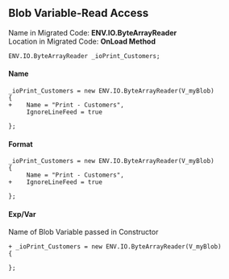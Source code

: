 ﻿## Blob Variable-Read Access
Name in Migrated Code: **ENV.IO.ByteArrayReader** <br>
Location in Migrated Code: **OnLoad Method** 


```csdiff
ENV.IO.ByteArrayReader _ioPrint_Customers;
```

#### Name

```csdiff
_ioPrint_Customers = new ENV.IO.ByteArrayReader(V_myBlob)
{
+    Name = "Print - Customers",
     IgnoreLineFeed = true
            
};
```

#### Format

```csdiff
_ioPrint_Customers = new ENV.IO.ByteArrayReader(V_myBlob)
{
     Name = "Print - Customers",
+    IgnoreLineFeed = true
            
};
```

#### Exp/Var

Name of Blob Variable passed in Constructor

```csdiff
+ _ioPrint_Customers = new ENV.IO.ByteArrayReader(V_myBlob)
{

};
```
